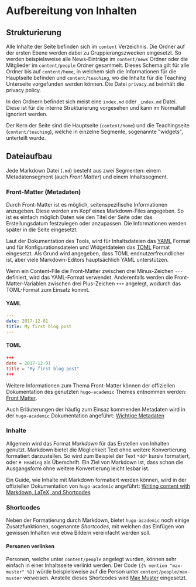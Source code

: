 # Aufbereitung von Inhalten

## Strukturierung

Alle Inhalte der Seite befinden sich im `content` Verzeichnis. Die Ordner auf der ersten Ebene werden dabei zu 
Gruppierungszwecken eingesetzt. So werden beispielsweise alle News-Einträge im `content/news` Ordner oder die Mitglieder 
im `content/people` Ordner gesammelt. Dieses Schema gilt für alle Ordner bis auf `content/home`, in welchem sich die 
Informationen für die Hauptseite befinden und `content/teaching`, wo die Inhalte für die Teaching Unterseite vorgefunden 
werden können. Die Datei `privacy.md` beinhält die privacy policy. 

In den Ordnern befindet sich meist eine `index.md` oder `_index.md` Datei. Diese ist für die interne Strukturierung 
vorgesehen und kann im Normalfall ignoriert werden.

Der Kern der Seite sind die Hauptseite (`content/home`) und die Teachingseite (`content/teaching`), 
welche in einzelne Segmente, sogenannte "widgets", unterteilt wurde. 

## Dateiaufbau

Jede Markdown Datei (`.md`) besteht aus zwei Segmenten: einem Metadatensegment (auch *Front Matter*) und einem Inhaltssegment. 

### Front-Matter (Metadaten)

Durch Front-Matter ist es möglich, seitenspezifische Informationen anzugeben. Diese werden am Kopf eines Markdown-Files 
angegeben. So ist es einfach möglich Daten wie den Titel der Seite oder das Erstellungsdatum festzulegen oder anzupassen.
Die Informationen werden später in die Seite eingesetzt. 

Laut der Dokumentation des Tools, wird für Inhaltsdateien das [YAML](https://learnxinyminutes.com/docs/yaml/) Format und 
für Konfigurationsdateien und Widgetdateien das [TOML](https://learnxinyminutes.com/docs/toml/) Format eingesetzt.
Als Grund wird angegeben, dass TOML endnutzerfreundlicher ist, aber viele Markdown-Editors hauptsächlich YAML unterstützen.

Wenn ein Content-File die Front-Matter zwischen drei Minus-Zeichen `---` definiert, wird das YAML-Format verwendet. 
Anderenfalls werden die Front-Matter-Variablen zwischen drei Plus-Zeichen `+++` angelegt, wodurch das TOML-Format zum
Einsatz kommt.

#### YAML

```yaml
---
date: 2017-12-01
title: My first blog post
---
```

#### TOML

```toml
+++
date = 2017-12-01
title = "My first blog post"
+++
```

Weitere Informationen zum Thema Front-Matter können der offiziellen Dokumentation des genutzten `hugo-academic` Themes
entnommen werden: [Front Matter](https://sourcethemes.com/academic/docs/front-matter/).

Auch Erläuterungen der häufig zum Einsaz kommenden Metadaten wird in der `hugo-academic` Dokumentation angeführt: 
[Wichtige Metadaten](https://sourcethemes.com/academic/docs/managing-content/#introduction)

### Inhalte

Allgemein wird das Format *Markdown* für das Erstellen von Inhalten genutzt. Markdown bietet die Möglichkeit Text
ohne weitere Konvertierung formatiert darzustellen. So wird zum Beispiel der Text `*dd*` kursiv formatiert, 
oder `# Heading` als Überschrift. Ein Ziel von Markdown ist, dass schon die Ausgangsform ohne weitere Konvertierung 
leicht lesbar ist.

Ein Guide, wie Inhalte mit Markdown formatiert werden können, wird in der offiziellen Dokumentation von `hugo-academic`
angeführt: [Writing content with Markdown, LaTeX, and Shortcodes](https://sourcethemes.com/academic/docs/writing-markdown-latex/)

### Shortcodes

Neben der Formatierung durch Markdown, bietet `hugo-academic` noch einige Zusatzfunktionen, sogenannte *Shortcodes*,
mit welchen das Einfügen von gewissen Inhalten wie etwa Bildern vereinfacht werden soll.

#### Personen verlinken

Personen, welche unter `content/people` angelegt wurden, können sehr einfach in einer Inhaltsseite verlinkt werden.
Der Code `{{% mention "max-muster" %}}` würde beispielsweise auf die Person unter `content/people/max-muster` 
verweisen. Anstelle dieses Shortcodes wird [Max Muster]() eingesetzt.
